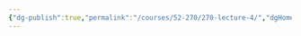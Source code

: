 ```yaml
---
{"dg-publish":true,"permalink":"/courses/52-270/270-lecture-4/","dgHomeLink":true,"dgPassFrontmatter":false,"dgShowBacklinks":true,"dgShowLocalGraph":true,"dgShowInlineTitle":false}
---
```


